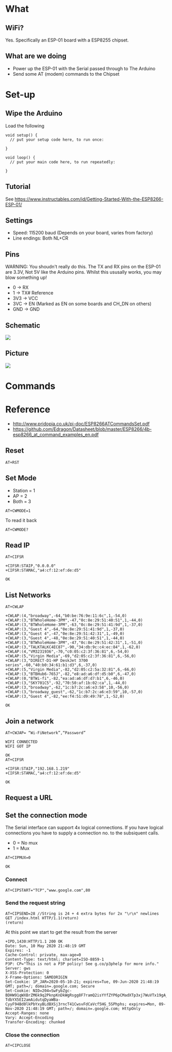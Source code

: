 # What

## WiFi?

Yes. Specifically an ESP-01 board with a ESP8255 chipset.

## What are we doing

* Power up the ESP-01 with the Serial passed through to The Arduino
* Send some AT (modem) commands to the Chipset

# Set-up

## Wipe the Arduino

Load  the following

```
void setup() {
  // put your setup code here, to run once:

}

void loop() {
  // put your main code here, to run repeatedly:

}
```

## Tutorial

See https://www.instructables.com/id/Getting-Started-With-the-ESP8266-ESP-01/

## Settings

* Speed: 115200 baud (Depends on your board, varies from factory)
* Line endings: Both NL+CR

## Pins

WARNING: You shoudn't really do this. The TX and RX pins on the ESP-01 are 3.3V, Not 5V like the Arduino pins. Whilst this ususally works, you may blow something up!


* 0 -> RX
* 1 -> TX# Reference
* 3V3 -> VCC
* 3VC -> EN (Marked as EN on some boards and CH_DN on others)
* GND -> GND

## Schematic

<img src="Diagram.jpg">

## Picture

<img src="Image.jpg">

# Commands

# Reference

* http://www.pridopia.co.uk/pi-doc/ESP8266ATCommandsSet.pdf
* https://github.com/Edragon/Datasheet/blob/master/ESP8266/4b-esp8266_at_command_examples_en.pdf

## Reset

```
AT+RST
```

## Set Mode

* Station = 1
* AP = 2
* Both = 3

```
AT+CWMODE=1
```
To read it back
```
AT+CWMODE?
```

## Read IP

```
AT+CIFSR

+CIFSR:STAIP,"0.0.0.0"
+CIFSR:STAMAC,"a4:cf:12:ef:de:d5"

OK
```

## List Networks

```
AT+CWLAP

+CWLAP:(4,"broadway",-64,"b0:be:76:9e:11:6c",1,-54,0)
+CWLAP:(3,"BTWholeHome-3PM",-47,"0c:8e:29:51:40:51",1,-44,0)
+CWLAP:(3,"BTWholeHome-3PM",-63,"0c:8e:29:51:41:9d",1,-37,0)
+CWLAP:(3,"Guest 4",-64,"0e:8e:29:51:41:9d",1,-37,0)
+CWLAP:(3,"Guest 4",-47,"0e:8e:29:51:42:31",1,-49,0)
+CWLAP:(3,"Guest 4",-48,"0e:8e:29:51:40:51",1,-44,0)
+CWLAP:(3,"BTWholeHome-3PM",-47,"0c:8e:29:51:42:31",1,-51,0)
+CWLAP:(3,"TALKTALKC4EC87",-90,"34:db:9c:c4:ec:84",1,-62,0)
+CWLAP:(4,"VM3231936",-70,"c0:05:c2:3f:36:81",6,-54,0)
+CWLAP:(5,"Virgin Media",-69,"d2:05:c2:3f:36:81",6,-56,0)
+CWLAP:(3,"DIRECT-D1-HP DeskJet 3700 series",-60,"40:b0:34:61:b1:d3",6,-37,0)
+CWLAP:(5,"Virgin Media",-82,"d2:05:c2:5a:32:81",6,-66,0)
+CWLAP:(3,"BTBHub6-765J",-82,"e8:ad:a6:df:d5:b0",6,-47,0)
+CWLAP:(0,"BTWi-fi",-82,"ea:ad:a6:df:d7:b1",6,-46,0)
+CWLAP:(3,"SKY701C5",-92,"70:50:af:1b:02:ca",1,-44,0)
+CWLAP:(3,"broadway",-62,"1c:b7:2c:a6:e3:58",10,-56,0)
+CWLAP:(3,"broadway_guest",-62,"1c:b7:2c:a6:e3:59",10,-57,0)
+CWLAP:(3,"Guest 4",-82,"ee:f4:51:d9:49:78",1,-52,0)

OK
```

## Join a network
```
AT+CWJAP= “Wi-FiNetwork”,“Password” 

WIFI CONNECTED
WIFI GOT IP

OK
AT+CIFSR

+CIFSR:STAIP,"192.168.1.219"
+CIFSR:STAMAC,"a4:cf:12:ef:de:d5"

OK
```
## Request a URL

## Set the connection mode

The Serial interface can support 4x logical connections. If you have logical connections you have to supply
a connection no. to the subsiquent calls.

* 0 = No mux
* 1 = Mux

```
AT+CIPMUX=0

OK
```

### Connect

```
AT+CIPSTART="TCP","www.google.com",80
```

### Send the request string

```
AT+CIPSEND=28 //String is 24 + 4 extra bytes for 2x "\r\n" newlines
GET /index.html HTTP/1.1(return)
(return)
```
At this point we start to get the result from the server
```
+IPD,1430:HTTP/1.1 200 OK
Date: Sun, 10 May 2020 21:48:19 GMT
Expires: -1
Cache-Control: private, max-age=0
Content-Type: text/html; charset=ISO-8859-1
P3P: CP="This is not a P3P policy! See g.co/p3phelp for more info."
Server: gws
X-XSS-Protection: 0
X-Frame-Options: SAMEORIGIN
Set-Cookie: 1P_JAR=2020-05-10-21; expires=Tue, 09-Jun-2020 21:48:19 GMT; path=/; domain=.google.com; Secure
Set-Cookie: NID=204=SwFybZgc-BDHW91qWXBrZM6k9q2PknpKnDkWgRsgg8F7ramQ2isYYfZYP6pCMadXTp3xj7WuVTx19gA_fxWWKbqSoqVUNU-TdbYX5EI2amAidutqDyaWBa-CyyF94Bd0lkPbYxyBLdBXSj3rncT41CwsvFdCaVcf5HG_5SPhphs; expires=Mon, 09-Nov-2020 21:48:19 GMT; path=/; domain=.google.com; HttpOnly
Accept-Ranges: none
Vary: Accept-Encoding
Transfer-Encoding: chunked
```

### Close the connection

```
AT+CIPCLOSE
```
